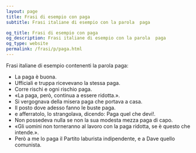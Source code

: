 ```yaml
---
layout: page
title: Frasi di esempio con paga 
subtitle: Frasi italiane di esempio con la parola  paga

og_title: Frasi di esempio con paga 
og_description: Frasi italiane di esempio con la parola  paga
og_type: website
permalink: /frasi/p/paga.html
---
```


Frasi italiane di esempio contenenti la parola paga:


- La paga è buona.
- Ufficiali e truppa ricevevano la stessa paga.
- Corre rischi e ogni rischio paga.
- «La paga, però, continua a essere ridotta.».
- Si vergognava della misera paga che portava a casa.
- Il posto dove adesso fanno le buste paga.
- e afferratolo, lo strangolava, dicendo: Paga quel che devi!.
- Non possedeva nulla se non la sua modesta mezza paga di capo.
- «Gli uomini non torneranno al lavoro con la paga ridotta, se è questo che intende.».
- Però a me lo paga il Partito laburista indipendente, e a Dave quello comunista.
